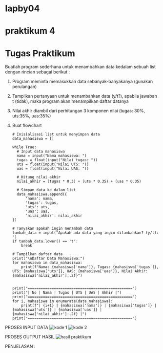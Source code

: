 # lapby04

# praktikum 4 

# Tugas Praktikum
Buatlah program sederhana untuk menambahkan data kedalam sebuah list dengan rincian sebagai berikut : 
1.	Program meminta memasukkan data sebanyak-banyakanya (gunakan perulangan)
2.	Tampilkan pertanyaan untuk menambahkan data (y/t?), apabila jawaban t (tidak), maka program akan menampilkan daftar datanya
3.	Nilai akhir diambil dari perhitungan 3 komponen nilai (tugas: 30%, uts:35%, uas:35%)
4.	Buat flowchart 

        # Inisialisasi list untuk menyimpan data
        data_mahasiswa = []

        while True:
          # Input data mahasiswa
          nama = input("Nama mahasiswa: ")
          tugas = float(input("Nilai tugas: "))
          uts = float(input("Nilai UTS: "))
          uas = float(input("Nilai UAS: "))
    
          # Hitung nilai akhir
          nilai_akhir = (tugas * 0.3) + (uts * 0.35) + (uas * 0.35)
    
          # Simpan data ke dalam list
          data_mahasiswa.append({
              'nama': nama,
              'tugas': tugas,
              'uts': uts,
              'uas': uas,
              'nilai_akhir': nilai_akhir
        })
    
        # Tanyakan apakah ingin menambah data
        tambah_data = input("Apakah ada data yang ingin ditambahkan? (y/t): ")
        if tambah_data.lower() == 't':
            break
  
        # Tampilkan daftar data
        print("\nDaftar Data Mahasiswa:")
        for mahasiswa in data_mahasiswa:
            print(f"Nama: {mahasiswa['nama']}, Tugas: {mahasiswa['tugas']}, UTS: {mahasiswa['uts']}, UAS: {mahasiswa['uas']}, Nilai Akhir: {mahasiswa['nilai_akhir']:.2f}")


        print("================================================")
        print("| No | Nama | Tugas | UTS | UAS | Akhir |")
        print("================================================")
        for i, mahasiswa in enumerate(data_mahasiswa):
            print(f"| {i+1} | {mahasiswa['nama']} | {mahasiswa['tugas']} | {mahasiswa['uts']} | {mahasiswa['uas']} | {mahasiswa['nilai_akhir']:.2f} |")
        print("================================================")

PROSES INPUT DATA 
![kode 1](https://github.com/user-attachments/assets/e5d4f6d8-17fb-4422-aee7-faba6c5d4ffa)
![kode 2](https://github.com/user-attachments/assets/38ad1c6c-324b-4905-8390-e931caba24bf)

PROSES OUTPUT HASIL 
![hasil praktikum](https://github.com/user-attachments/assets/21d2f2ad-c64d-4805-bf05-3246be919eae)

PENJELASAN : 






